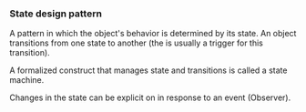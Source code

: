 ### State design pattern

A pattern in which the object's behavior is determined by its state.
An object transitions from one state to another (the is usually a trigger
for this transition).

A formalized construct that manages state and transitions is called
a state machine.

Changes in the state can be explicit on in response
to an event (Observer).

